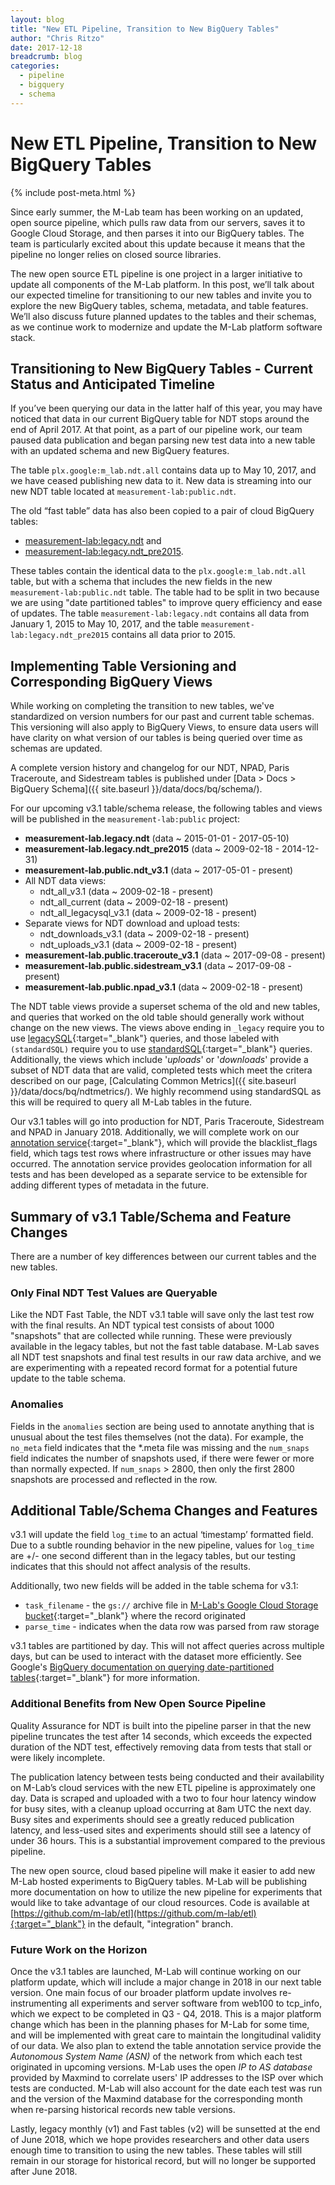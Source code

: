 ```yaml
---
layout: blog
title: "New ETL Pipeline, Transition to New BigQuery Tables"
author: "Chris Ritzo"
date: 2017-12-18
breadcrumb: blog
categories:
  - pipeline
  - bigquery
  - schema
---
```


# New ETL Pipeline, Transition to New BigQuery Tables
{% include post-meta.html %}

Since early summer, the M-Lab team has been working on an updated, open source pipeline, which pulls raw data from our servers, saves it to Google Cloud Storage, and then parses it into our BigQuery tables. The team is particularly excited about this update because it means that the pipeline no longer relies on closed source libraries.<!--more-->

The new open source ETL pipeline is one project in a larger initiative to update all components of the M-Lab platform. In this post, we’ll talk about our expected timeline for transitioning to our new tables and invite you to explore the new BigQuery tables, schema, metadata, and table features. We’ll also discuss future planned updates to the tables and their schemas, as we continue work to modernize and update the M-Lab platform software stack.

## Transitioning to New BigQuery Tables - Current Status and Anticipated Timeline

If you’ve been querying our data in the latter half of this year, you may have noticed that data in our current BigQuery table for NDT stops around the end of April 2017. At that point, as a part of our pipeline work, our team paused data publication and began parsing new test data into a new table with an updated schema and new BigQuery features.

The table `plx.google:m_lab.ndt.all` contains data up to May 10, 2017, and we have ceased publishing new data to it. New data is streaming into our new NDT table located at `measurement-lab:public.ndt`.

The old “fast table” data has also been copied to a pair of cloud BigQuery tables:

* [measurement-lab:legacy.ndt](https://bigquery.cloud.google.com/table/measurement-lab:legacy.ndt) and
* [measurement-lab:legacy.ndt_pre2015](https://bigquery.cloud.google.com/table/measurement-lab:legacy.ndt_pre2015).

These tables contain the identical data to the `plx.google:m_lab.ndt.all` table, but with a schema that includes the new fields in the new `measurement-lab:public.ndt` table. The table had to be split in two because we are using "date partitioned tables" to improve query efficiency and ease of updates.  The table `measurement-lab:legacy.ndt` contains all data from January 1, 2015 to May 10, 2017, and the table `measurement-lab:legacy.ndt_pre2015` contains all data prior to 2015.

## Implementing Table Versioning and Corresponding BigQuery Views

While working on completing the transition to new tables, we've standardized on version numbers for our past and current table schemas. This versioning will also apply to BigQuery Views, to ensure data users will have clarity on what version of our tables is being queried over time as schemas are updated.

A complete version history and changelog for our NDT, NPAD, Paris Traceroute, and Sidestream tables is published under [Data > Docs > BigQuery Schema]({{ site.baseurl }}/data/docs/bq/schema/).

For our upcoming v3.1 table/schema release, the following tables and views will be published in the `measurement-lab:public` project:

* **measurement-lab.legacy.ndt** (data ~ 2015-01-01 - 2017-05-10)
* **measurement-lab.legacy.ndt_pre2015** (data ~ 2009-02-18 - 2014-12-31)
* **measurement-lab.public.ndt_v3.1** (data ~ 2017-05-01 - present)
* All NDT data views:
  * ndt_all_v3.1​ (data ~ 2009-02-18 - present)
  * ndt_all_current​ (data ~ 2009-02-18 - present)
  * ndt_all_legacysql_v3.1​ (data ~ 2009-02-18 - present)
* Separate views for NDT download and upload tests:
  * ndt_downloads_v3.1 (data ~ 2009-02-18 - present)
  * ndt_uploads_v3.1 (data ~ 2009-02-18 - present)
* **measurement-lab.public.traceroute_v3.1** (data ~ 2017-09-08 - present)
* **measurement-lab.public.sidestream_v3.1** (data ~ 2017-09-08 - present)
* **measurement-lab.public.npad_v3.1** (data ~ 2009-02-18 - present)

The NDT table views provide a superset schema of the old and new tables, and queries that worked on the old table should generally work without change on the new views. The views above ending in `_legacy` require you to use [legacySQL](https://cloud.google.com/bigquery/query-reference){:target="_blank"} queries, and those labeled with `(standardSQL)` require you to use [standardSQL](https://cloud.google.com/bigquery/sql-reference/index){:target="_blank"} queries. Additionally, the views which include '_uploads_' or '_downloads_' provide a subset of NDT data that are valid, completed tests which meet the critera described on our page, [Calculating Common Metrics]({{ site.baseurl }}/data/docs/bq/ndtmetrics/). We highly recommend using standardSQL as this will be required to query all M-Lab tables in the future.

Our v3.1 tables will go into production for NDT, Paris Traceroute, Sidestream and NPAD in January 2018. Additionally, we will complete work on our [annotation service](https://github.com/m-lab/annotation-service){:target="_blank"}, which will provide the blacklist_flags field, which tags test rows where infrastructure or other issues may have occurred. The annotation service provides geolocation information for all tests and has been developed as a separate service to be extensible for adding different types of metadata in the future.

## Summary of v3.1 Table/Schema and Feature Changes

There are a number of key differences between our current tables and the new tables.

### Only Final NDT Test Values are Queryable

Like the NDT Fast Table, the NDT v3.1 table will save only the last test row with the final results. An NDT typical test consists of about 1000 "snapshots" that are collected while running. These were previously available in the legacy tables, but not the fast table database. M-Lab saves all NDT test snapshots and final test results in our raw data archive, and we are experimenting with a repeated record format for a potential future update to the table schema.

### Anomalies

Fields in the `anomalies` section are being used to annotate anything that is unusual about the test files themselves (not the data). For example, the `no_meta` field indicates that the *.meta file was missing and the `num_snaps` field indicates the number of snapshots used, if there were fewer or more than normally expected. If `num_snaps` > 2800, then only the first 2800 snapshots are processed and reflected in the row.

## Additional Table/Schema Changes and Features

v3.1 will update the field `log_time` to an actual ‘timestamp’ formatted field. Due to a subtle rounding behavior in the new pipeline, values for `log_time` are +/- one second different than in the legacy tables, but our testing indicates that this should not affect analysis of the results.

Additionally, two new fields will be added in the table schema for v3.1:

* `task_filename` - the `gs://` archive file in [M-Lab's Google Cloud Storage bucket](https://console.cloud.google.com/storage/browser/archive-mlab-oti){:target="_blank"} where the record originated
* `parse_time` - indicates when the data row was parsed from raw storage

v3.1 tables are partitioned by day. This will not affect queries across multiple days, but can be used to interact with the dataset more efficiently. See Google's [BigQuery documentation on querying date-partitioned tables](https://cloud.google.com/bigquery/docs/querying-partitioned-tables){:target="_blank"} for more information.

### Additional Benefits from New Open Source Pipeline

Quality Assurance for NDT is built into the pipeline parser in that the new pipeline truncates the test after 14 seconds, which exceeds the expected duration of the NDT test, effectively removing data from tests that stall or were likely incomplete.

The publication latency between tests being conducted and their availability on M-Lab’s cloud services with the new ETL pipeline is approximately one day.  Data is scraped and uploaded with a two to four hour latency window for busy sites, with a cleanup upload occurring at 8am UTC the next day. Busy sites and experiments should see a greatly reduced publication latency, and less-used sites and experiments should still see a latency of under 36 hours. This is a substantial improvement compared to the previous pipeline.

The new open source, cloud based pipeline will make it easier to add new M-Lab hosted experiments to BigQuery tables. M-Lab will be publishing more documentation on how to utilize the new pipeline for experiments that would like to take advantage of our cloud resources. Code is available at [https://github.com/m-lab/etl](https://github.com/m-lab/etl){:target="_blank"} in the default, "integration" branch.

### Future Work on the Horizon

Once the v3.1 tables are launched, M-Lab will continue working on our platform update, which will include a major change in 2018 in our next table version. One main focus of our broader platform update involves re-instrumenting all experiments and server software from web100 to tcp_info, which we expect to be completed in Q3 - Q4, 2018. This is a major platform change which has been in the planning phases for M-Lab for some time, and will be implemented with great care to maintain the longitudinal validity of our data. We also plan to extend the table annotation service provide the _Autonomous System Name (ASN)_ of the network from which each test originated in upcoming versions. M-Lab uses the open _IP to AS database_ provided by Maxmind to correlate users' IP addresses to the ISP over which tests are conducted. M-Lab will also account for the date each test was run and the version of the Maxmind database for the corresponding month when re-parsing historical records new table versions.

Lastly, legacy monthly (v1) and Fast tables (v2) will be sunsetted at the end of June 2018, which we hope provides researchers and other data users enough time to transition to using the new tables. These tables will still remain in our storage for historical record, but will no longer be supported after June 2018.

